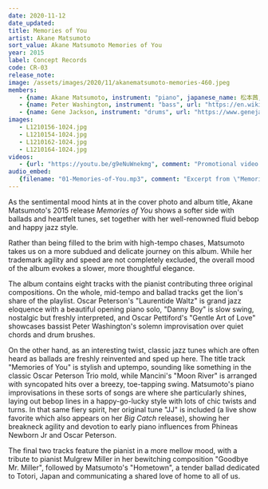 ```yaml
---
date: 2020-11-12
date_updated: 
title: Memories of You
artist: Akane Matsumoto
sort_value: Akane Matsumoto Memories of You
year: 2015
label: Concept Records
code: CR-03
release_note: 
image: /assets/images/2020/11/akanematsumoto-memories-460.jpeg
members:
   - {name: Akane Matsumoto, instrument: "piano", japanese_name: 松本茜, url: "http://akanejazz.com"}
   - {name: Peter Washington, instrument: "bass", url: "https://en.wikipedia.org/wiki/Peter_Washington"}
   - {name: Gene Jackson, instrument: "drums", url: "https://www.genejacksonmusic.com/"}
images: 
   - L1210156-1024.jpg
   - L1210154-1024.jpg
   - L1210162-1024.jpg
   - L1210164-1024.jpg
videos: 
   - {url: "https://youtu.be/g9eNuWnekmg", comment: "Promotional video for this album"}
audio_embed:
   {filename: "01-Memories-of-You.mp3", comment: "Excerpt from \"Memories of You\", the opening track on this album:"}
---
```



As the sentimental mood hints at in the cover photo and album title, Akane Matsumoto's 2015 release *Memories of You* shows a softer side with ballads and heartfelt tunes, set together with her well-renowned fluid bebop and happy jazz style.

Rather than being filled to the brim with high-tempo chases, Matsumoto takes us on a more subdued and delicate journey on this album. While her trademark agility and speed are not completely excluded, the overall mood of the album evokes a slower, more thoughtful elegance.

The album contains eight tracks with the pianist contributing three original compositions. On the whole, mid-tempo and ballad tracks get the lion's share of the playlist. Oscar Peterson's "Laurentide Waltz" is grand jazz eloquence with a beautiful opening piano solo, "Danny Boy" is slow swing, nostalgic but freshly interpreted, and Oscar Pettiford's "Gentle Art of Love" showcases bassist Peter Washington's solemn improvisation over quiet chords and drum brushes.

On the other hand, as an interesting twist, classic jazz tunes which are often heard as ballads are freshly reinvented and sped up here. The title track "Memories of You" is stylish and uptempo, sounding like something in the classic Oscar Peterson Trio mold, while Mancini's "Moon River" is arranged with syncopated hits over a breezy, toe-tapping swing. Matsumoto's piano improvisations in these sorts of songs are where she particularly shines, laying out bebop lines in a happy-go-lucky style with lots of chic twists and turns. In that same fiery spirit, her original tune "JJ" is included (a live show favorite which also appears on her *Big Catch* release), showing her breakneck agility and devotion to early piano influences from Phineas Newborn Jr and Oscar Peterson.

The final two tracks feature the pianist in a more mellow mood, with a tribute to pianist Mulgrew Miller in her bewitching composition "Goodbye Mr. Miller", followed by Matsumoto's "Hometown", a tender ballad dedicated to Totori, Japan and communicating a shared love of home to all of us.


